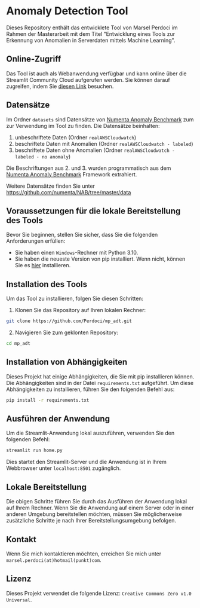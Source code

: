 # Anomaly Detection Tool


Dieses Repository enthält das entwicklete Tool von Marsel Perdoci im Rahmen der Masterarbeit mit dem Titel "Entwicklung eines Tools zur Erkennung von Anomalien in Serverdaten mittels Machine Learning".

## Online-Zugriff

Das Tool ist auch als Webanwendung verfügbar und kann online über die Streamlit Community Cloud aufgerufen werden. Sie können darauf zugreifen, indem Sie [diesen Link](https://mp-adt.streamlit.app/) besuchen.

## Datensätze

Im Ordner `datasets` sind Datensätze von [Numenta Anomaly Benchmark](https://github.com/numenta/NAB) zum zur Verwendung im Tool zu finden.
Die Datensätze beinhalten:
1. unbeschriftete Daten (Ordner `realAWSCloudwatch`)
2. beschriftete Daten mit Anomalien (Ordner `realAWSCloudwatch - labeled`)
3. beschriftete Daten ohne Anomalien (Ordner `realAWSCloudwatch - labeled - no anomaly`)

Die Beschriftungen aus 2. und 3. wurden programmatisch aus dem [Numenta Anomaly Benchmark](https://github.com/numenta/NAB) Framework extrahiert.

Weitere Datensätze finden Sie unter https://github.com/numenta/NAB/tree/master/data

## Voraussetzungen für die lokale Bereitstellung des Tools

Bevor Sie beginnen, stellen Sie sicher, dass Sie die folgenden Anforderungen erfüllen:

* Sie haben einen `Windows`-Rechner mit Python 3.10.
* Sie haben die neueste Version von pip installiert. Wenn nicht, können Sie es [hier](https://pip.pypa.io/en/stable/installation/) installieren.

## Installation des Tools

Um das Tool zu installieren, folgen Sie diesen Schritten:

1. Klonen Sie das Repository auf Ihren lokalen Rechner:

```bash
git clone https://github.com/Perdoci/mp_adt.git
```

2. Navigieren Sie zum geklonten Repository:

```bash
cd mp_adt
```

## Installation von Abhängigkeiten

Dieses Projekt hat einige Abhängigkeiten, die Sie mit pip installieren können. Die Abhängigkeiten sind in der Datei `requirements.txt` aufgeführt. Um diese Abhängigkeiten zu installieren, führen Sie den folgenden Befehl aus:

```bash
pip install -r requirements.txt
```

## Ausführen der Anwendung

Um die Streamlit-Anwendung lokal auszuführen, verwenden Sie den folgenden Befehl:

```bash
streamlit run home.py
```

Dies startet den Streamlit-Server und die Anwendung ist in Ihrem Webbrowser unter `localhost:8501` zugänglich.


## Lokale Bereitstellung

Die obigen Schritte führen Sie durch das Ausführen der Anwendung lokal auf Ihrem Rechner. Wenn Sie die Anwendung auf einem Server oder in einer anderen Umgebung bereitstellen möchten, müssen Sie möglicherweise zusätzliche Schritte je nach Ihrer Bereitstellungsumgebung befolgen.

## Kontakt

Wenn Sie mich kontaktieren möchten, erreichen Sie mich unter `marsel.perdoci(at)hotmail(punkt)com`.

## Lizenz

Dieses Projekt verwendet die folgende Lizenz: `Creative Commons Zero v1.0 Universal`.
